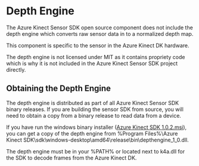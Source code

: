 # Depth Engine

The Azure Kinect Sensor SDK open source component does not include the depth engine which
converts raw sensor data in to a normalized depth map.

This component is specific to the sensor in the Azure Kinect DK hardware.

The depth engine is not licensed under MIT as it contains propriety code which is why it
is not included in the Azure Kinect Sensor SDK project directly.

## Obtaining the Depth Engine

The depth engine is distributed as part of all Azure Kinect Sensor SDK binary releases.
If you are building the sensor SDK from source, you will need to obtain a copy from a binary
release to read data from a device.

If you have run the windows binary installer ([Azure Kinect SDK 1.0.2.msi](http://download.microsoft.com/download/B/4/D/B4D26442-DDA5-40C2-9913-3B23AE84A806/Azure%20Kinect%20SDK%201.0.2.msi)), you can get a copy of the depth engine from %Program Files%\Azure Kinect SDK\sdk\windows-desktop\amd64\release\bin\depthengine_1_0.dll.

The depth engine must be in your %PATH% or located next to k4a.dll for the SDK to decode
frames from the Azure Kinect DK.
